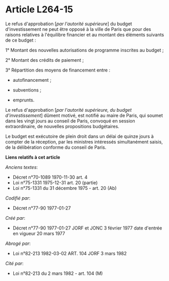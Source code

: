 # Article L264-15

Le refus d'approbation [*par l'autorité supérieure*] du budget d'investissement ne peut être opposé à la ville de Paris que
pour des raisons relatives à l'équilibre financier et au montant des éléments suivants de ce budget :

1° Montant des nouvelles autorisations de programme inscrites au budget ;

2° Montant des crédits de paiement ;

3° Répartition des moyens de financement entre :

- autofinancement ;

- subventions ;

- emprunts.

Le refus d'approbation [*par l'autorité supérieure, du budget d'investissement*] dûment motivé, est notifié au maire de
Paris, qui soumet dans les vingt jours au conseil de Paris, convoqué en session extraordinaire, de nouvelles propositions
budgétaires.

Le budget est exécutoire de plein droit dans un délai de quinze jours à compter de la réception, par les ministres intéressés
simultanément saisis, de la délibération conforme du conseil de Paris.

**Liens relatifs à cet article**

_Anciens textes_:

  - Décret n°70-1089 1970-11-30 art. 4
  - Loi n°75-1331 1975-12-31 art. 20 (partie)
  - Loi n°75-1331 du 31 décembre 1975 - art. 20 (Ab)

_Codifié par_:

  - Décret n°77-90 1977-01-27

_Créé par_:

  - Décret n°77-90 1977-01-27 JORF et JONC 3 février 1977 date d'entrée en vigueur 20 mars 1977

_Abrogé par_:

  - Loi n°82-213 1982-03-02 ART. 104 JORF 3 mars 1982

_Cité par_:

  - Loi n°82-213 du 2 mars 1982 - art. 104 (M)

